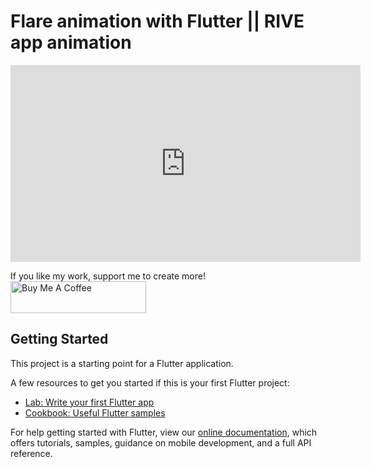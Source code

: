 # Flare animation with Flutter || RIVE app animation

<iframe width="560" height="315" src="https://www.youtube.com/embed/4RHvFVVUWqw" frameborder="0" allow="accelerometer; autoplay; encrypted-media; gyroscope; picture-in-picture" allowfullscreen></iframe>

If you like my work, support me to create more!<br>
<a href="https://www.buymeacoffee.com/afzalali15" target="_blank"><img src="https://cdn.buymeacoffee.com/buttons/default-orange.png" alt="Buy Me A Coffee" style="height: 51px !important;width: 217px !important;" ></a>

## Getting Started

This project is a starting point for a Flutter application.

A few resources to get you started if this is your first Flutter project:

- [Lab: Write your first Flutter app](https://flutter.dev/docs/get-started/codelab)
- [Cookbook: Useful Flutter samples](https://flutter.dev/docs/cookbook)

For help getting started with Flutter, view our
[online documentation](https://flutter.dev/docs), which offers tutorials,
samples, guidance on mobile development, and a full API reference.
